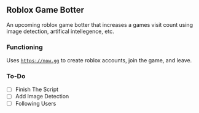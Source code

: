 ## Roblox Game Botter
An upcoming roblox game botter that increases a games visit count using image detection, artifical intellegence, etc.

### Functioning
Uses [`https://now.gg`](https://now.gg) to create roblox accounts, join the game, and leave.

### To-Do
- [ ] Finish The Script 
- [ ] Add Image Detection
- [ ] Following Users
